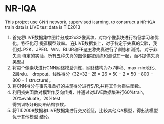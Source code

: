# NR-IQA
  This project use  CNN network, supervised learning, to construct a NR-IQA
 train data is LIVE
 test data is TID2013
1. 首先将LIVE数据集中图片分成32x32像素块，对每个像素块进行特征学习和优化，特征化可
    提高模型效率。(在LIVE数据集上，对于特定于失真的实验，我们对JP2K、JPEG、WN、BLUR和FF这五种失真进行了训练和测试。 对于非失真   		     特定的实验，所有五种失真的图像都被训练和测试在一起，而不提供失真类型。)
2. 将每个像素块进行CNN网络模型训练，网络结构为7x7卷积、max-min池化、2层relu、 
    dropout、线性得分（32×32− 26 × 26 × 50 − 2 × 50 − 800 − 800 − 1 structure）。
3. 将CNN得分与事先准备好的主观得分进行SVR,并将其作为损失函数。
4. 利用损失函数对模型作反向传播，并通过对LIVE数据集进行60%train，20%evaluate，20%test          
    得到训练好的网络结构参数。
5. 将TID2008数据和LIVE数据集进行交叉验证，比较其他IQA模型，得出该模型优于其他模型
   结论。
